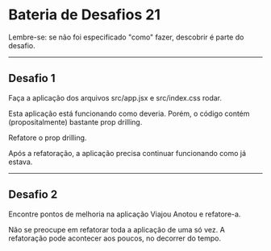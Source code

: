 # Bateria de Desafios 21

Lembre-se: se não foi especificado "como" fazer, descobrir é parte do desafio.

---

## Desafio 1

Faça a aplicação dos arquivos src/app.jsx e src/index.css rodar. 

Esta aplicação está funcionando como deveria. Porém, o código contém (propositalmente) bastante prop drilling. 

Refatore o prop drilling.

Após a refatoração, a aplicação precisa continuar funcionando como já estava. 

---

## Desafio 2

Encontre pontos de melhoria na aplicação Viajou Anotou e refatore-a. 

Não se preocupe em refatorar toda a aplicação de uma só vez. A refatoração pode acontecer aos poucos, no decorrer do tempo. 
